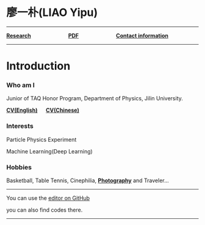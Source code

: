 # 廖一朴(LIAO Yipu)

------



[**Research**](research.md)&emsp;&emsp;&emsp;&emsp;&emsp;&emsp;&emsp;[**PDF**](pdf.md)&emsp;&emsp;&emsp;&emsp;&emsp;&emsp;&emsp;[**Contact information**](information.md)



------



# Introduction
### Who am I
Junior of TAQ Honor Program, Department of Physics, Jilin University.

[**CV(English)**](files/CV_of_YipuLIAO.pdf)  &emsp;  [**CV(Chinese)**](files/CV_Chinese.pdf)

### Interests
Particle Physics Experiment

Machine Learning(Deep Learning)

### Hobbies
Basketball, Table Tennis, Cinephilia, [**Photography**](files/Notes_for_photographer.pdf) and Traveler...


------


You can use the [editor on GitHub](https://github.com/liaoyp0615/liaoyp0615.github.io/edit/master/README.md)

you can also find codes there.

------


